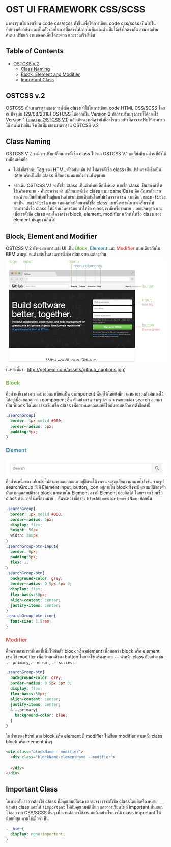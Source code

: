 # OST UI FRAMEWORK CSS/SCSS
  มาตราฐานในการเขียน code css/scss ตั้งขึ้นเพื่อให้การเขียน code css/scss เป็นไปในทิศทางเดียวกัน และเป็นตัวช่วยในการสื่อสารให้ภายในทีมและต่างทีมได้เข้าใจตรงกัน สามารถอ่าน ค้นหา ปรับแก้ งานของคนอื่นได้สะดวก และรวดเร็วยิ่งขึ้น

## Table of Contents
- [OSTCSS v.2](#ostcss-v.2)
  - [Class Naming](#class-naming)
  - [Block, Element and Modifier](#block,-element-and-modifier)
  - [Important Class](#important-class)

## OSTCSS v.2
  OSTCSS เป็นมาตราฐานของการตั้งชื่อ class ที่ใช้ในการเขียน code HTML CSS/SCSS โดย ณ ปัจจุบัน (29/08/2018) OSTCSS ได้ออกเป็น Version 2 ทำการปรับปรุงการที่ได้ลองใช้  Version 1 ([บทความ OSTCSS V.1](https://medium.com/@dektaiimage/ostcss-10e0fef09d9c)) แล้วเกิดความคิดว่ายังมีอะไรบางอย่างที่ควรจะปรับให้สามารถใช้งานได้ง่ายขึ้น จึงเป็นที่มาของมาตราฐาน OSTCSS v.2

## Class Naming
  OSTCSS V.2 จะมีการปรับเปลี่ยนการตั้งชื่อ class ไปจาก OSTCSS V.1 แต่ก็ยังมีบางส่วนที่ยังใช้เหมือนเดิมคือ 

  - ไม่ตั้งชื่อซ้ำกับ Tag ของ HTML ตัวอย่างเช่น h1 ไม่ควรตั้งชื่อ class เป็น .h1 ควรตั้งชื่อเป็น .title หรือเป็นชื่อ class ที่สื่อความหมายถึงส่วนนั้นๆแทน
  
  - จากเดิม OSTCSS V.1 จะตั้งชื่อ class เป็นตัวพิมพ์เล็กทั้งหมด หากชื่อ class เป็นสองคำให้ใช้เครื่องหมาย `-` คั่นระหว่าง คำ เปลี่ยนมาตั้งชื่อ class แบบ camelCase คือ อักษรตัวแรกของคำจะเป็นตัวพิมพ์ใหญ่ยกเว้นคำแรกเขียนติดกันโดยไม่เว้นวรรค เช่น จากเดิม `.main-title` มาเป็น `.mainTitle` แทน เหตุผลที่เปลี่ยนมาตั้งชื่อ class แบบนี้เพราะในบางครั้งเราไม่สามารถตั้งชื่อ class ให้มีจำนวนคำน้อย ทำให้ชื่อ class เรามีเครื่องหมาย `-` เยอะจนดูรก และเมื่อเราตั้งชื่อ class ตามโครงสร้าง block, element, modifier แล้วทำให้ชื่อ class ของ element มันดูยาวเกินไป 

  ## Block, Element and Modifier
  OSTCSS V.2 ยังคงมองการแบ่ง UI เป็น <span style="color:#76b24f"><b>Block</b></span>, <span style="color:#4f91b2"><b>Element</b></span> และ <span style="color:#d5635d"><b>Modifier</b></span> แบบเดียวกับใน BEM ตามรูป ตแต่่างกันในส่วนการตั้งชื่อ class ของแต่ละส่วน</br>
  ![alt text](_imgDocs/github_captions.jpg "github_captions")</br>
    (แหล่งที่มา : http://getbem.com/assets/github_captions.jpg)

  ### <span style="color:#76b24f"><b>Block</b></span>
  คือส่วนที่เราสามารถแบ่งออกมาเขียนเป็น component นั้นๆได้โดยยังมีความหมายของตัวมันเองไว้ได้อยู่เมื่อแยกออกจาก component อื่น ตัวอย่างเช่น จากรูปเราสามารถแยกช่อง search ออกมาเป็น Block ได้โดยเราจะเขียนชื่อ class เพื่อกำหนดคุณสมบัติให้มันตามหลักการตั้งชื่อดังนี้

  ```SCSS
  .searchGroup{
    border: 1px solid #000;
    border-radius: 5px;
    padding:5px;
  }
  ```

  ### <span style="color:#4f91b2"><b>Element</b></span>
  ![alt text](_imgDocs/search.png "searchGroup")</br>
  คือส่วนหนึ่งของ block ไม่สามารถแยกออกมาอยู่อิสระได้ เพราะจะสูญเสียความหมายไป เช่น จากรูป searchGroup ยังมี Element input, button, icon อยู่ภายใน block ซึ้งจะมีคุณสมบัติของตัวมันตามคุณสมบัติของ block และภายใน Element อาจมี Element ย่อยอีกได้ โดยเราจะเขียนชื่อ class ด้วยการใช้เครื่องหมาย `-` คั่นระหว่างชื่อของ `blockName`และ`elementName` ย่อยนั้น

  ```SCSS
  .searchGroup{
    border: 1px solid #000;
    border-radius: 5px;
    display: flex;
    height: 50px
    width: 300px;
  }
  .searchGroup-btn-input{
    border: 0px;
    padding:5px;
    flex: 1;
  }
  .searchGroup-btn{
    background-color: grey;
    border-radius: 0 5px 5px 0;
    display: flex;
    flex-basis:50px;
    align-content: center;
    justify-items: center;
  }
  .searchGroup-btn-icon{
    font-size: 1.5rem;
  }
  ```
  

  ### <span style="color:#d5635d"><b>Modifier</b></span>
  คือความสามารถพิเศษที่เพิ่มให้กับตัว block หรือ element เพื่อบอกว่า block หรือ element เช่น ใช้ modifier เพื่อกำหนดสีของ button โดยจะใช้เครื่องหมาย  `--`  นำหน้า class ตัวอย่างเช่น `.—-primary`,`.—-error` , `.—-success` 

  ```SCSS
  .searchGroup-btn{
    background-color: grey;
    border-radius: 0 5px 5px 0;
    display: flex;
    flex-basis:50px;
    align-content: center;
    justify-items: center;
    &.—-primary{
      background-color: blue;
    }
  }
  ```
  ในส่วนของ html หาก block หรือ element มี modifier ให้เขียน modifier ตามหลัง class block หรือ element นั้นๆ
  ```HTML
  <div class="blockName --modifier">
    <div class="blockName-elementName --modifier">
    
    </div>
  </div>
  ```

  ## Important Class
  ในบางครั้งเราอาจต้องใช้ class ที่มีคุณสมบัติเฉพาะเจาะจง เราจะตั้งชื่อ classโดยมีเครื่องหมาย  `__`  นำหน้า class และใส่ `!important` ให้กับคุณสมบัตินั้นๆ และควรเขียนไฟล์ important นั้นแยกไว้ออกจาก CSS/SCSS อื่นๆ เพื่องานต่อการใช้งาน แต่ถึงอย่างไรควรใช้ class important ให้น้อยที่สุด ควนใช้เมื่อจำเป็น
  ```SCSS
  .__hide{
    display: none!important;
  }
  ```